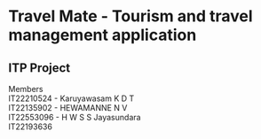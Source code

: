 # Travel Mate - Tourism and travel management application
## ITP Project
Members<br/>
IT22210524 - Karuyawasam K D T <br/>
IT22135902 - HEWAMANNE N V <br/>
IT22553096 - H W S S Jayasundara <br/>
IT22193636
